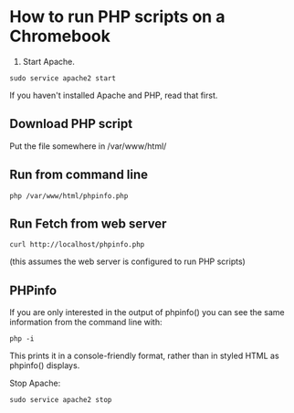 # How to run PHP scripts on a Chromebook

1. Start Apache.

`sudo service apache2 start`

If you haven't installed Apache and PHP, read that first.

## Download PHP script

Put the file somewhere in /var/www/html/

## Run from command line

`php /var/www/html/phpinfo.php`

## Run Fetch from web server

`curl http://localhost/phpinfo.php`

(this assumes the web server is configured to run PHP scripts)

## PHPinfo

If you are only interested in the output of phpinfo() you can see the same information from the command line with:

`php -i`

This prints it in a console-friendly format, rather than in styled HTML as phpinfo() displays.

Stop Apache:

`sudo service apache2 stop`
